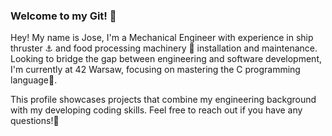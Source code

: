 ### Welcome to my Git! 👋

Hey! My name is Jose, I'm a Mechanical Engineer with experience in ship thruster ⚓ and food processing machinery 🍗 installation and maintenance.  Looking to bridge the gap between engineering and software development, I'm currently at 42 Warsaw, focusing on mastering the C programming language🐤.

This profile showcases projects that combine my engineering background with my developing coding skills. Feel free to reach out if you have any questions!💬
<!--
**josenvg36/josenvg36** is a ✨ _special_ ✨ repository because its `README.md` (this file) appears on your GitHub profile.

Here are some ideas to get you started:

- 🔭 I’m currently working on ...
- 🌱 I’m currently learning ...
- 👯 I’m looking to collaborate on ...
- 🤔 I’m looking for help with ...
- 💬 Ask me about ...
- 📫 How to reach me: ...
- 😄 Pronouns: ...
- ⚡ Fun fact: ...
-->
